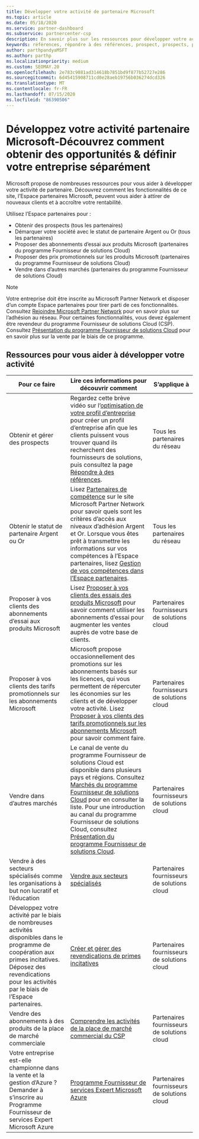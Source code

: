 ```yaml
---
title: Développer votre activité de partenaire Microsoft
ms.topic: article
ms.date: 05/18/2020
ms.service: partner-dashboard
ms.subservice: partnercenter-csp
description: En savoir plus sur les ressources pour développer votre activité partenaire Microsoft. Cela comprend l’obtention des prospects de vente (références) auprès de Microsoft.
keywords: références, répondre à des références, prospect, prospects, profil commercial, profil d’entreprise, développer votre activité, opportunités commerciales, compétences, niveau d’adhésion argent, niveau d’adhésion or, offres d’essai, extension de marché, clouds nationaux
author: parthpandyaMSFT
ms.author: parthp
ms.localizationpriority: medium
ms.custom: SEOMAY.20
ms.openlocfilehash: 2e783c9881ad314618b7851bd9f877b52727e286
ms.sourcegitcommit: 6d45415908711cd0e28aeb19756b036274dcd326
ms.translationtype: MT
ms.contentlocale: fr-FR
ms.lasthandoff: 07/15/2020
ms.locfileid: "86390506"
---
```

# <a name="grow-your-microsoft-partner-business---learn-how-to-get-leads--set-your-company-apart"></a>Développez votre activité partenaire Microsoft-Découvrez comment obtenir des opportunités & définir votre entreprise séparément

Microsoft propose de nombreuses ressources pour vous aider à développer votre activité de partenaire. Découvrez comment les fonctionnalités de ce site, l’Espace partenaires Microsoft, peuvent vous aider à attirer de nouveaux clients et à accroître votre rentabilité.

Utilisez l’Espace partenaires pour :

- Obtenir des prospects (tous les partenaires)
- Démarquer votre société avec le statut de partenaire Argent ou Or (tous les partenaires)
- Proposer des abonnements d’essai aux produits Microsoft (partenaires du programme Fournisseur de solutions Cloud)
- Proposer des prix promotionnels sur les produits Microsoft (partenaires du programme Fournisseur de solutions Cloud)
- Vendre dans d’autres marchés (partenaires du programme Fournisseur de solutions Cloud)

> [!NOTE]  
> Votre entreprise doit être inscrite au Microsoft Partner Network et disposer d’un compte Espace partenaires pour tirer parti de ces fonctionnalités. Consultez [Rejoindre Microsoft Partner Network](mpn-overview.md) pour en savoir plus sur l’adhésion au réseau. Pour certaines fonctionnalités, vous devez également être revendeur du programme Fournisseur de solutions Cloud (CSP). Consultez [Présentation du programme Fournisseur de solutions Cloud](csp-overview.md) pour en savoir plus sur la vente par le biais de ce programme.

## <a name="resources-to-help-your-business-grow"></a>Ressources pour vous aider à développer votre activité

|  **Pour ce faire**  |  **Lire ces informations pour découvrir comment**  |  **S’applique à**  |
|--------------|-----------|--------------
| Obtenir et gérer des prospects | Regardez cette brève vidéo sur l’[optimisation de votre profil d’entreprise](https://player.vimeo.com/video/252788046 ) pour créer un profil d’entreprise afin que les clients puissent vous trouver quand ils recherchent des fournisseurs de solutions, puis consultez la page [Répondre à des références](responding-to-referrals.md). | Tous les partenaires du réseau |
| Obtenir le statut de partenaire Argent ou Or | Lisez [Partenaires de compétence](https://partner.microsoft.com/membership/competencies) sur le site Microsoft Partner Network pour savoir quels sont les critères d’accès aux niveaux d’adhésion Argent et Or. Lorsque vous êtes prêt à transmettre les informations sur vos compétences à l’Espace partenaires, lisez [Gestion de vos compétences dans l’Espace partenaires](competencies.md). | Tous les partenaires du réseau |
| Proposer à vos clients des abonnements d’essai aux produits Microsoft | Lisez [Proposer à vos clients des essais des produits Microsoft](offer-your-customers-trials-of-microsoft-products.md) pour savoir comment utiliser les abonnements d’essai pour augmenter les ventes auprès de votre base de clients.| Partenaires fournisseurs de solutions cloud |
| Proposer à vos clients des tarifs promotionnels sur les abonnements Microsoft | Microsoft propose occasionnellement des promotions sur les abonnements basés sur les licences, qui vous permettent de répercuter les économies sur les clients et de développer votre activité. Lisez [Proposer à vos clients des tarifs promotionnels sur les abonnements Microsoft](promotions.md) pour savoir comment faire. | Partenaires fournisseurs de solutions cloud |
| Vendre dans d’autres marchés | Le canal de vente du programme Fournisseur de solutions Cloud est disponible dans plusieurs pays et régions. Consultez [Marchés du programme Fournisseur de solutions Cloud](agreements.md) pour en consulter la liste. Pour une introduction au canal du programme Fournisseur de solutions Cloud, consultez [Présentation du programme Fournisseur de solutions Cloud](csp-overview.md).  | Partenaires fournisseurs de solutions cloud |
Vendre à des secteurs spécialisés comme les organisations à but non lucratif et l’éducation|[Vendre aux secteurs spécialisés](get-special-pricing-for-offers.md)|Partenaires fournisseurs de solutions cloud|
|Développez votre activité par le biais de nombreuses activités disponibles dans le programme de coopération aux primes incitatives. Déposez des revendications pour les activités par le biais de l’Espace partenaires.| [Créer et gérer des revendications de primes incitatives](create-incentives-claims.md)|Partenaires fournisseurs de solutions cloud|
|Vendre des abonnements à des produits de la place de marché commerciale|[Comprendre les activités de la place de marché commercial du CSP](csp-commercial-marketplace-overview.md)|Partenaires fournisseurs de solutions cloud|
|Votre entreprise est-elle championne dans la vente et la gestion d’Azure ? Demander à s’inscrire au Programme Fournisseur de services Expert Microsoft Azure|[Programme Fournisseur de services Expert Microsoft Azure](azure-expert-msp.md)|Partenaires fournisseurs de solutions cloud|
